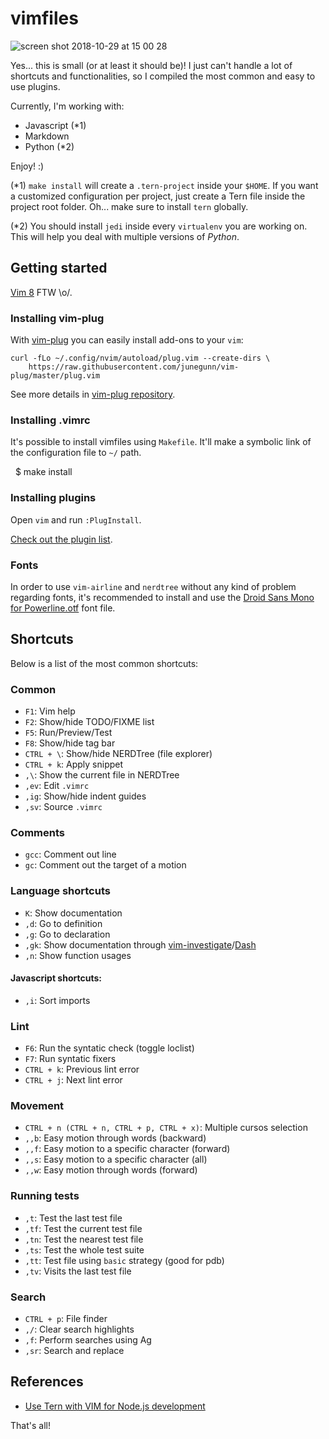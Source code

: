 vimfiles
========

![screen shot 2018-10-29 at 15 00 28](https://user-images.githubusercontent.com/477202/47654630-89954b80-db8b-11e8-825d-cbe0026f57fc.png)


Yes... this is small (or at least it should be)! I just can't handle a lot of shortcuts and
functionalities, so I compiled the most common and easy to use plugins.

Currently, I'm working with:

* Javascript (*1)
* Markdown
* Python (*2)

Enjoy! :)

(*1) `make install` will create a `.tern-project` inside your `$HOME`. If you
want a customized configuration per project, just create a Tern file inside the
project root folder. Oh... make sure to install `tern` globally.

(*2) You should install `jedi` inside every `virtualenv` you are working on. This
will help you deal with multiple versions of *Python*.

## Getting started

[Vim 8](https://github.com/vim/vim/blob/master/runtime/doc/version8.txt) FTW \o/.

### Installing vim-plug

With [vim-plug](https://github.com/junegunn/vim-plug) you can easily install
add-ons to your `vim`:

    curl -fLo ~/.config/nvim/autoload/plug.vim --create-dirs \
        https://raw.githubusercontent.com/junegunn/vim-plug/master/plug.vim

See more details in [vim-plug repository](https://github.com/junegunn/vim-plug).

### Installing .vimrc

It's possible to install vimfiles using `Makefile`. It'll make
a symbolic link of the configuration file to `~/` path.

    $ make install

### Installing plugins

Open `vim` and run `:PlugInstall`.

[Check out the plugin list](https://github.com/kplaube/vimfiles/blob/master/.vimrc#L8).

### Fonts

In order to use `vim-airline` and `nerdtree` without any kind of problem regarding fonts,
it's recommended to install and use the
[Droid Sans Mono for Powerline.otf](https://github.com/kplaube/vimfiles/blob/master/fonts/Droid%20Sans%20Mono%20for%20Powerline.otf)
font file.

## Shortcuts

Below is a list of the most common shortcuts:

### Common

- `F1`: Vim help
- `F2`: Show/hide TODO/FIXME list
- `F5`: Run/Preview/Test
- `F8`: Show/hide tag bar
- `CTRL + \`: Show/hide NERDTree (file explorer)
- `CTRL + k`: Apply snippet
- `,\`: Show the current file in NERDTree
- `,ev`: Edit `.vimrc`
- `,ig`: Show/hide indent guides
- `,sv`: Source `.vimrc`

### Comments

- `gcc`: Comment out line
- `gc`: Comment out the target of a motion

### Language shortcuts

- `K`: Show documentation
- `,d`: Go to definition
- `,g`: Go to declaration
- `,gk`: Show documentation through [vim-investigate](https://github.com/keith/investigate.vim)/[Dash](https://kapeli.com/dash)
- `,n`: Show function usages

#### Javascript shortcuts:

- `,i`: Sort imports

### Lint

- `F6`: Run the syntatic check (toggle loclist)
- `F7`: Run syntatic fixers
- `CTRL + k`: Previous lint error
- `CTRL + j`: Next lint error

### Movement
- `CTRL + n (CTRL + n, CTRL + p, CTRL + x)`: Multiple cursos selection
- `,,b`: Easy motion through words (backward)
- `,,f`: Easy motion to a specific character (forward)
- `,,s`: Easy motion to a specific character (all)
- `,,w`: Easy motion through words (forward)

### Running tests
- `,t`: Test the last test file
- `,tf`: Test the current test file
- `,tn`: Test the nearest test file
- `,ts`: Test the whole test suite
- `,tt`: Test file using `basic` strategy (good for pdb)
- `,tv`: Visits the last test file

### Search
- `CTRL + p`: File finder
- `,/`: Clear search highlights
- `,f`: Perform searches using Ag
- `,sr`: Search and replace

## References

* [Use Tern with VIM for Node.js development](https://gist.github.com/nisaacson/9234157)

That's all!
